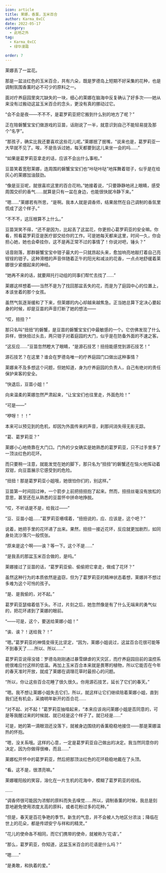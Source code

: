 ```yaml
---
icon: article
title: 莱娜，香薰，玉米百合
author: Karma_0xCC
date: 2022-05-17
category:
  - 此地之外
tag:
  - Karma_0xCC
  - 绿华漫霜

order: 7
---
```


莱娜丢了一盆花。

那是一盆淡红色的玉米百合，共有六朵，既是罗德岛上短期不好采集的花种，也是调制氛围香薰时必不可少的原料之一。

面对疗养庭园里突兀缺失的一块，细心的莱娜在脑海中反复确认了好多次——她从来没有过搬动这盆玉米百合的念头，更没有真的挪动过它。

<!-- more -->

“会不会是夜——不不不，是葛罗莉亚把它搬到什么别的地方了呢？”

正在陪磐蟹宝宝们做游戏的豆苗，话刚说了一半，就意识到自己不能轻易提及那个“名字”。

“那孩子，确实比我还要喜欢这些花儿呢。”莱娜抿了抿嘴，“说来也是，葛罗莉亚一大早就不见了。唉，不是告诉过她，每天都要到这儿来坐一会的吗……”

“如果是葛罗莉亚拿走的话，应该不会出什么事啦。”

豆苗笑着宽慰莱娜，连周围的磐蟹宝宝们也“咔哒咔哒”地挥舞着钳子，似乎是在给灰心的莱娜加油鼓劲。

“像是豆豆呢，就很喜欢这里的百合花哟。”她接着说，“只要静静地闭上眼睛，感受周围交织的香气……就算是只有一盆在身边，也能很快就冷静下来。”

“嗯……”莱娜若有所思，“是啊。我本人就是调香师，结果居然在自己调制的香氛里慌成了这个样子。”

“不不不，这压根算不上什么。”

豆苗哭笑不得，“还不是因为，比起丢了这盆花，你更担心葛罗莉亚的安全嘛。你看，照看葛罗莉亚是医疗部交给你的工作。可是她每天都来这里，时间一久，你会担心她，她也会牵挂你，这不是再正常不过的事情了！你说对吧，锤头？”

话音刚落，那群磐蟹宝宝中钳子最大的一只就昂起头来，愈加响亮地敲打着自己亮锃锃的钳子。这种滑稽的声音伴随着正午的阳光和减淡的花香，一点点地舒缓着莱娜很少紧绷起来的神经。

“她再不来的话，就要拜托行动组的同事们帮忙去找了……”

莱娜这样想着——当然不是为了找回那盆丢失的花，而是为了庭园中心的位置上，本该坐着的那个女孩。

虽然气氛逐渐缓和了下来，但莱娜的内心却越来越焦急。正当她总算下定决心要起身的时候，却是豆苗的声音打断了她的想法——

“哎，扭扭？”

那只名叫“扭扭”的磐蟹，是豆苗的磐蟹宝宝们中最敏感的一个。它仿佛发现了什么异样，很快扭过头去，两只钳子对着庭园的大门，似乎是在防备外面的不速之客。

“这反应……”豆苗忽然瞪大了眼睛，“是源石技艺！扭扭能感觉到源石技艺！”

源石技艺？在这里？谁会在罗德岛唯一的疗养庭园门口做出这种事情？

莱娜来不及多想这个问题，但她知道，身为疗养庭园的负责人，自己有绝对的责任保护来客的安全。

“快退后，豆苗小姐！”

向来温柔的莱娜忽然严肃起来，“让宝宝们也往里走，外面危险！”

“可是——”

“咿呀！！！”

本来可以预见到的危机，却因为外面传来的声音，刹那间消失得无影无踪。

“葛、葛罗莉亚？”

莱娜小心地倚靠在大门口。门外的少女确实是她熟悉的葛罗莉亚，只不过手里多了一顶淡红色的花环。

而只要稍一注意，就能发觉在她的脚下，那只名为“扭扭”的磐蟹还在恼火地挥动着双钳，向豆苗展示它感受到的危险。

“扭扭！那是葛罗莉亚小姐哦，她很怕你们的，别这样。”

豆苗第一时间回过神，一个箭步上前把扭扭抱了起来。然而，扭扭丝毫没有放松的意思，甚至还在从熟悉的豆苗怀中拼命地挣脱。

“哎，不听话是不是，给我过——”

“豆、豆苗小姐……”葛罗莉亚嗫嚅着，“扭扭说的，应、应该是，这个吧？”

说着，她把手里的花环递了出来。果然，扭扭一接近花环，反应就更加剧烈，如同身处流沙落穴一般慌张。

“原来是这个啊——诶？等一下。这个不是……”

“是我丢的那盆玉米百合做的，是吗。”

莱娜接过了豆苗的话，“葛罗莉亚偷、偷偷把它拿走，做成了花环？”

虽然这种行为的本质依然是盗窃，但为了葛罗莉亚的精神状态着想，莱娜并不想过多难为这个可怜的孩子。

“是、是我偷的，对不起。”

葛罗莉亚瑟缩着低下头。不过，片刻之后，她忽然像是有了什么无端来的勇气似的，把花环递到了莱娜的眼前。

“——可是，这个，要送给莱娜小姐！”

“诶、诶？！送给我？！”

“嗯。”葛罗莉亚的神情变得无比坚定，“因为，莱娜小姐说过，这盆百合花很可能等不到春天了……所以、所以……”

葛罗莉亚说得没错：罗德岛刚刚通过暴雪肆虐的天灾区，而疗养庭园目前的温控系统很难应付这样的低温。再加上玉米百合本来就是畏寒的植物，所以它能否在今年的春天准时开放，就成了莱娜在调理花草时最担心的问题。

“所以，你让这些百合花睡了很久很久。你用源石技艺，延长了它们的春天。”

“嗯。我不想让莱娜小姐失去它们，所以，就这样让它们继续陪着莱娜小姐，直到我们还有机会，采摘明年新开的百合花……

“对不起、对不起！”葛罗莉亚抽噎起来，“本来应该询问莱娜小姐是否同意的，可是等我醒过来的时候就、就已经是这个样子了。就已经是……”

可是，她的第一滴眼泪还没落下，就被身边围绕的香薰稳稳地接住——那是莱娜温热的怀抱。

“嗯，没关系哦。这样的心意，一定是葛罗莉亚自己做出的决定。我当然同意你的决定，因为你做得很棒，而且……”

莱娜松开怀中的葛罗莉亚，然后把那顶淡红色的花环稳稳地戴在了头顶。

“看。这不是，很漂亮嘛。”

莱娜暖阳般的笑容，溶化在一片生机的花海中，模糊了葛罗莉亚的视线。

……

“调香师很可能因为浓郁的原料而失去嗅觉……所以，调制香薰的时候，我总是刻意地避免使用浓度太高的原料，或者花粉过多的花种。”

“但是，春天是百花争艳的季节。新生的气息，并不会被人为地区分浓淡；降临在世上的花朵，都是传颂安宁与祥和的精灵。”

“花儿的使命各不相同，而它们携带的使命，就被称为‘花语’。”

“那么，葛罗莉亚，你知道，这盆玉米百合的花语是什么吗？”

“嗯……”

“是勇敢，和执着的爱。”<eod />

<FakeAds />